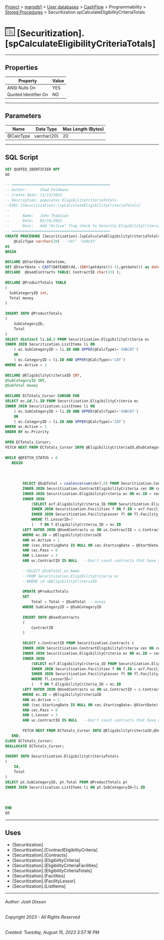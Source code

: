 #### 

[Project](../../../../../index.md) > [marpdb1](../../../../index.md) > [User databases](../../../index.md) > [CashFlow](../../index.md) > Programmability > [Stored Procedures](Stored_Procedures.md) > Securitization.spCalculateEligibilityCriteriaTotals

# ![Stored Procedures](../../../../../Images/StoredProcedure32.png) [Securitization].[spCalculateEligibilityCriteriaTotals]

---

## <a name="#properties"></a>Properties

| Property | Value |
|---|---|
| ANSI Nulls On | YES |
| Quoted Identifier On | NO |


---

## <a name="#parameters"></a>Parameters

| Name | Data Type | Max Length (Bytes) |
|---|---|---|
| @CalcType | varchar(20) | 20 |


---

## <a name="#sqlscript"></a>SQL Script

```sql
SET QUOTED_IDENTIFIER OFF
GO

-- =============================================
-- Author:		Chad Feldmann
-- Create date: 11/13/2015
-- Description:	populates EligibilityCriteriaTotals
--EXEC [Securitization].[spCalculateEligibilityCriteriaTotals]
--
--		Name:	John Thadison
--		Date:	02/16/2022
--		Desc:	Add "Active" flag check to Security.EligibilityCriteria queries
-- =============================================
CREATE PROCEDURE [Securitization].[spCalculateEligibilityCriteriaTotals]
	@CalcType varchar(20) --'CAT' 'SUBCAT'
AS
BEGIN

DECLARE @StartDate datetime;
SET @StartDate = CAST(DATEADD(dd,-(DAY(getdate())-1),getdate()) as date)--Get starting date of current month
DECLARE  @UsedContracts TABLE( ContractID char(15) ); 

DECLARE @ProductTotals TABLE
(
  SubCategoryID int, 
  Total money
)

INSERT INTO @ProductTotals
(
    SubCategoryID,
    Total
)
SELECT distinct li.id,0 FROM Securitization.EligibilityCriteria ec
INNER JOIN Securitization.ListItems li ON 
	( ec.SubCategoryID = li.ID AND UPPER(@CalcType)='SUBCAT') 
	OR
	( ec.CategoryID = li.ID AND UPPER(@CalcType)='CAT')
WHERE ec.Active = 1

DECLARE @EligibilityCriteriaID INT,
@SubCategoryID INT,
@SubTotal money	

DECLARE ECTotals_Cursor CURSOR FOR
SELECT ec.id,li.ID FROM Securitization.EligibilityCriteria ec
INNER JOIN Securitization.ListItems li ON 	
	( ec.SubCategoryID = li.ID AND UPPER(@CalcType)='SUBCAT') 
	OR
	( ec.CategoryID = li.ID AND UPPER(@CalcType)='CAT')
WHERE ec.Active = 1
ORDER BY ec.Priority

OPEN ECTotals_Cursor;
FETCH NEXT FROM ECTotals_Cursor INTO @EligibilityCriteriaID,@SubCategoryID;

WHILE @@FETCH_STATUS = 0 
   BEGIN



		SELECT @SubTotal = coalesce(sum(cbr),0) FROM Securitization.Contracts c
		INNER JOIN Securitization.ContractEligibilityCriteria cec ON cec.Contract_ContractID = c.ContractID	
		INNER JOIN Securitization.EligibilityCriteria ec ON ec.ID = cec.EligibilityCriteria_ID
		INNER JOIN 
			(SELECT ecf.EligibilityCriteria_ID FROM Securitization.EligibilityCriteriaFacilities ecf	
			INNER JOIN Securitization.Facilities f ON f.ID = ecf.Facility_ID
			INNER JOIN Securitization.FacilityLessor fl ON fl.Facility_ID = f.ID
			WHERE fl.LessorID=7
			)	f ON f.EligibilityCriteria_ID = ec.ID	
		LEFT OUTER JOIN @UsedContracts uc ON uc.ContractID = c.ContractID
		WHERE ec.ID = @EligibilityCriteriaID
		AND ec.Active = 1
		AND (cec.StartingDate IS NULL OR cec.StartingDate = @StartDate)
		AND cec.Pass = 0
		AND c.Lessor = 3
		AND uc.ContractID IS NULL	--Don't count contracts that have already been used.

		--SELECT @SubTotal,ec.Name
		--FROM Securitization.EligibilityCriteria ec
		--WHERE id =@EligibilityCriteriaID
			
		UPDATE @ProductTotals
		SET
		    Total = Total + @SubTotal -- money	
		WHERE SubCategoryID = @SubCategoryID	

		INSERT INTO @UsedContracts
		(
		    ContractID
		)

		SELECT c.ContractID FROM Securitization.Contracts c
		INNER JOIN Securitization.ContractEligibilityCriteria cec ON cec.Contract_ContractID = c.ContractID	
		INNER JOIN Securitization.EligibilityCriteria ec ON ec.ID = cec.EligibilityCriteria_ID
		INNER JOIN 
			(SELECT ecf.EligibilityCriteria_ID FROM Securitization.EligibilityCriteriaFacilities ecf	
			INNER JOIN Securitization.Facilities f ON f.ID = ecf.Facility_ID
			INNER JOIN Securitization.FacilityLessor fl ON fl.Facility_ID = f.ID
			WHERE fl.LessorID=7
			)	f ON f.EligibilityCriteria_ID = ec.ID	
		LEFT OUTER JOIN @UsedContracts uc ON uc.ContractID = c.ContractID
		WHERE ec.ID = @EligibilityCriteriaID
		AND ec.Active = 1
		AND (cec.StartingDate IS NULL OR cec.StartingDate= @StartDate)
		AND cec.Pass = 0
		AND c.Lessor = 3
		AND uc.ContractID IS NULL	--Don't count contracts that have already been used.

		FETCH NEXT FROM ECTotals_Cursor INTO @EligibilityCriteriaID,@SubCategoryID;
   END;
CLOSE ECTotals_Cursor;
DEALLOCATE ECTotals_Cursor;

INSERT INTO Securitization.EligibilityCriteriaTotals
(
    Id,
    Total
)
SELECT pt.SubCategoryID, pt.Total FROM @ProductTotals pt	
INNER JOIN Securitization.ListItems li ON pt.SubCategoryID=li.ID	



END
GO

```


---

## <a name="#uses"></a>Uses

* [Securitization]
* [Securitization].[ContractEligibilityCriteria]
* [Securitization].[Contracts]
* [Securitization].[EligibilityCriteria]
* [Securitization].[EligibilityCriteriaFacilities]
* [Securitization].[EligibilityCriteriaTotals]
* [Securitization].[Facilities]
* [Securitization].[FacilityLessor]
* [Securitization].[ListItems]


---

###### Author:  Josh Dixson

###### Copyright 2023 - All Rights Reserved

###### Created: Tuesday, August 15, 2023 3:57:16 PM

